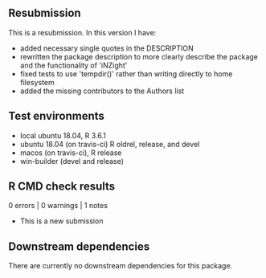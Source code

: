 ## Resubmission
This is a resubmission. In this version I have:

* added necessary single quotes in the DESCRIPTION
* rewritten the package description to more clearly describe the package
  and the functionality of 'iNZight'
* fixed tests to use 'tempdir()' rather than writing directly to home filesystem
* added the missing contributors to the Authors list


## Test environments
* local ubuntu 18.04, R 3.6.1
* ubuntu 18.04 (on travis-ci) R oldrel, release, and devel
* macos (on travis-ci), R release
* win-builder (devel and release)

## R CMD check results

0 errors | 0 warnings | 1 notes

* This is a new submission

## Downstream dependencies

There are currently no downstream dependencies for this package.
